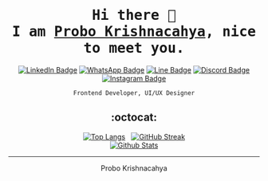 <div align="center"  />

# <samp>Hi there :wave: <br> I am <a href="https://probo-krishnacahya.web.app/">Probo Krishnacahya</a>, nice to meet you.</samp>

[![LinkedIn Badge](https://img.shields.io/badge/-probo%2d%2dkrishnacahya-blue?logo=linkedin&logoColor=white)](https://www.linkedin.com/in/probo-krishnacahya/)
[![WhatsApp Badge](https://img.shields.io/badge/+6285190055343-seagreen?logo=whatsapp&logoColor=white)](https://wa.me/message/PVKIHMW2KTLRG1)
[![Line Badge](https://img.shields.io/badge/-krshn%5F%5F-brightgreen?logo=line&logoColor=white)](https://line.me/ti/p/~krshn_)
[![Discord Badge](https://img.shields.io/badge/-probo%5F%5Fkrishnacahya%230912-royalblue?logo=discord&logoColor=white)](https://discord.com/users/542619130428391434)
[![Instagram Badge](https://img.shields.io/badge/-probo%5F%5Fkrishnacahya-mediumvioletred?logo=instagram&logoColor=white)](https://www.instagram.com/probo_krishnacahya/)
<!-- [![Telegram Badge](https://img.shields.io/badge/-probo%5F%5Fkrishnacahya-229ACD?style=plastic&logo=telegram&logoColor=white)](https://t.me/probo_krishnacahya "Contact on Telegram") -->

`Frontend Developer, UI/UX Designer`

## :octocat:

[![Top Langs](https://github-readme-stats.vercel.app/api/top-langs/?username=ProboKrishnacahya&layout=compact&langs_count=25&border_radius=16px&border_color=B85776&theme=dracula)](https://github.com/ProboKrishnacahya/github-readme-stats) &nbsp;
[![GitHub Streak](https://github-readme-streak-stats.herokuapp.com?user=ProboKrishnacahya&border_color=61D9FA&theme=react&border_radius=16&date_format=j%20M%5B%20Y%5D)](https://git.io/streak-stats)<br/>
[![Github Stats](https://github-readme-stats.vercel.app/api?username=ProboKrishnacahya&count_private=true&show_icons=true&include_all_commits=true&icon_color=AEFDFF&border_radius=16px&border_color=628FDB&theme=tokyonight)](https://github.com/ProboKrishnacahya/github-readme-stats)

---

Probo Krishnacahya
